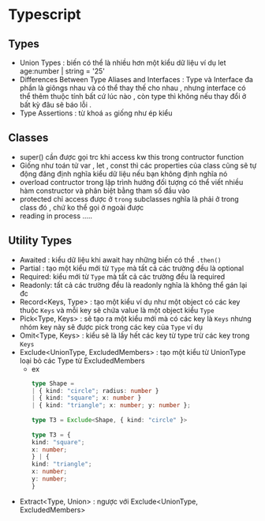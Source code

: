 # Typescript
## Types
- Union Types : biến có thể là nhiều hơn một kiểu dữ liệu ví dụ let age:number | string = '25'
- Differences Between Type Aliases and Interfaces : Type và Interface đa phần là giôngs nhau và có thể thay thế cho nhau , nhưng interface có thể thêm thuộc tính bất cứ lúc nào , còn type thì không nếu thay đổi ở bất kỳ đâu sẽ báo lỗi .
- Type Assertions : từ khoá `as` giống như ép kiểu

## Classes
- super() cần được gọi trc khi access kw this trong contructor function
- Giống như toán tử var , let , const thì các properties của class cũng sẽ tự động đăng định nghĩa kiểu dữ liệu nếu bạn không định nghĩa nó
- overload contructor trong lập trình hướng đối tượng có thể viết nhiều hàm constructor và phân biệt bằng tham số đầu vào
- protected chỉ access được ở `trong` subclasses nghĩa là phải ở trong class đó , chứ ko thể gọi ở ngoài được
- reading in process ..... 

## Utility Types
- Awaited<Type> : kiểu dữ liệu khi await hay những biến có thể `.then()`
- Partial<Type> : tạo một kiểu mới từ `Type` mà tất cả các trường đều là optional
- Required<Type>: kiểu mới từ `Type` mà tất cả các trường đều là required
- Readonly<Type>: tất cả các trường đều là readonly nghĩa là không thể gán lại đc
- Record<Keys, Type> : tạo một kiểu ví dụ như một object có các key thuộc `Keys` và mỗi key sẽ chứa value là một object kiểu `Type`
- Pick<Type, Keys> : sẽ tạo ra một kiểu mới mà có các key là `Keys` nhưng nhóm key này sẽ được pick trong các key của `Type` ví dụ
- Omit<Type, Keys> : kiểu sẽ là lấy hết các key từ type trừ các key trong `Keys`
- Exclude<UnionType, ExcludedMembers> : tạo một kiểu từ UnionType loại bỏ các Type từ ExcludedMembers
  - ex
    ```typescript
    type Shape =
    | { kind: "circle"; radius: number }
    | { kind: "square"; x: number }
    | { kind: "triangle"; x: number; y: number };
 
    type T3 = Exclude<Shape, { kind: "circle" }>
     
    type T3 = {
    kind: "square";
    x: number;
    } | {
    kind: "triangle";
    x: number;
    y: number;
    }
    ```
- Extract<Type, Union> : ngược với Exclude<UnionType, ExcludedMembers>





